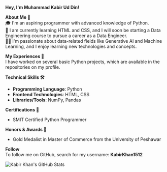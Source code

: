 **Hey, I'm Muhammad Kabir Ud Din!**

  
**About Me 🚀**  
🎓 I'm an aspiring programmer with advanced knowledge of Python.  
🔨 I am currently learning HTML and CSS, and I will soon be starting a Data Engineering course to pursue a career as a Data Engineer.  
👨‍💻 I'm passionate about data-related fields like Generative AI and Machine Learning, and I enjoy learning new technologies and concepts.

  
**My Experiences 🙌**  
I have worked on several basic Python projects, which are available in the repositories on my profile.

  
**Technical Skills 🛠️**  
- **Programming Language**: Python
- **Frontend Technologies**: HTML, CSS  
- **Libraries/Tools**: NumPy, Pandas

  
**Certifications 📜**  
- SMIT Certified Python Programmer

  
**Honors & Awards 🏅**  
- Gold Medalist in Master of Commerce from the University of Peshawar

  
**Follow**  
To follow me on GitHub, search for my username: **KabirKhan1512**

![Kabir Khan's GitHub Stats](https://github-readme-stats.vercel.app/api?username=KabirKhan1512&show_icons=true&theme=radical)
